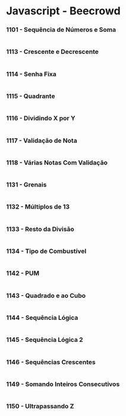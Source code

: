 # Javascript - Beecrowd

### 1101 - Sequência de Números e Soma

~~~javascript

~~~

### 1113 - Crescente e Decrescente

~~~javascript

~~~

### 1114 - Senha Fixa

~~~javascript

~~~

### 1115 - Quadrante

~~~javascript

~~~

### 1116 - Dividindo X por Y

~~~javascript

~~~

### 1117 - Validação de Nota

~~~javascript

~~~

### 1118 - Várias Notas Com Validação

~~~javascript

~~~

### 1131 - Grenais

~~~javascript

~~~

### 1132 - Múltiplos de 13

~~~javascript

~~~

### 1133 - Resto da Divisão

~~~javascript

~~~

### 1134 - Tipo de Combustível

~~~javascript

~~~

### 1142 - PUM

~~~javascript

~~~

### 1143 - Quadrado e ao Cubo

~~~javascript

~~~

### 1144 - Sequência Lógica

~~~javascript

~~~

### 1145 - Sequência Lógica 2

~~~javascript

~~~

### 1146 - Sequências Crescentes

~~~javascript

~~~

### 1149 - Somando Inteiros Consecutivos

~~~javascript

~~~

### 1150 - Ultrapassando Z

~~~javascript

~~~